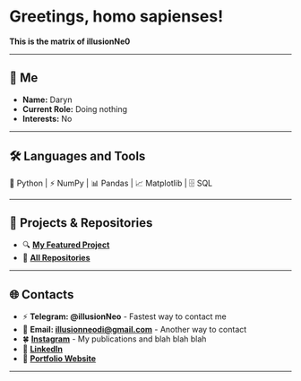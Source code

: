 # Greetings, homo sapienses!

**This is the matrix of illusionNe0**

---

## 🦋 Me

- **Name:** Daryn
- **Current Role:** Doing nothing
- **Interests:** No

---

## 🛠️ Languages and Tools

🐍 Python | ⚡ NumPy | 📊 Pandas | 📈 Matplotlib | 🗄️ SQL

---

## 🧩 Projects & Repositories
- 🔍 **[My Featured Project]()**
- 📂 **[All Repositories]()**

---

## 🌐 Contacts
- ⚡️ **Telegram: @illusionNeo** - Fastest way to contact me
- 📧 **Email: illusionneodi@gmail.com** - Another way to contact
- 🍀 **[Instagram](https://www.instagram.com/cobalionn/)** - My publications and blah blah blah
- 🔗 **[LinkedIn](https://www.linkedin.com/in/daryn-imash-212345311/)**
- 🪬 **[Portfolio Website](https://illusionne0.github.io/neo-0ffice/)**

---
